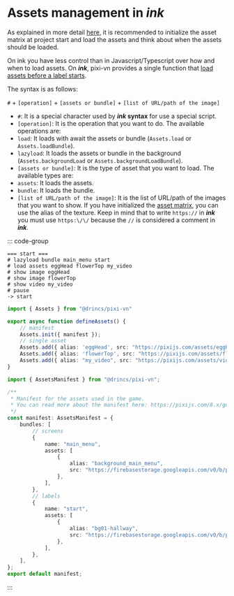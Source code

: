 # Assets management in _ink_

As explained in more detail [here](/start/assets-management.md), it is recommended to initialize the asset matrix at project start and load the assets and think about when the assets should be loaded.

On ink you have less control than in Javascript/Typescript over how and when to load assets. On _**ink**_, pixi-vn provides a single function that [load assets before a label starts](/start/assets-management.md#load-assets-before-a-label-starts).

The syntax is as follows:

`#` + `[operation]` + `[assets or bundle]` + `[list of URL/path of the image]`

- `#`: It is a special character used by **_ink_ syntax** for use a special script.
- `[operation]`: It is the operation that you want to do. The available operations are:
 - `load`: It loads with await the assets or bundle (`Assets.load` or `Assets.loadBundle`).
 - `lazyload`: It loads the assets or bundle in the background (`Assets.backgroundLoad` or `Assets.backgroundLoadBundle`).
- `[assets or bundle]`: It is the type of asset that you want to load. The available types are:
 - `assets`: It loads the assets.
 - `bundle`: It loads the bundle.
- `[list of URL/path of the image]`: It is the list of URL/path of the images that you want to show. If you have initialized the [asset matrix](/start/assets-management.md#initialize-the-asset-matrix-at-project-start), you can use the alias of the texture. Keep in mind that to write `https://` in _**ink**_ you must use `https:\/\/` because the `//` is considered a comment in _**ink**_.

::: code-group

```ink [ink/start.ink]
=== start ===
# lazyload bundle main_menu start
# load assets eggHead flowerTop my_video
# show image eggHead
# show image flowerTop
# show video my_video
# pause
-> start
```

```ts [utils/defineAssets.ts]
import { Assets } from "@drincs/pixi-vn"

export async function defineAssets() {
    // manifest
    Assets.init({ manifest });
    // single asset
    Assets.add({ alias: 'eggHead', src: "https://pixijs.com/assets/eggHead.png" })
    Assets.add({ alias: 'flowerTop', src: "https://pixijs.com/assets/flowerTop.png" })
    Assets.add({ alias: "my_video", src: "https://pixijs.com/assets/video.mp4" });
}
```

```ts [assets/manifest.ts]
import { AssetsManifest } from "@drincs/pixi-vn";

/**
 * Manifest for the assets used in the game.
 * You can read more about the manifest here: https://pixijs.com/8.x/guides/components/assets#loading-multiple-assets
 */
const manifest: AssetsManifest = {
    bundles: [
        // screens
        {
            name: "main_menu",
            assets: [
                {
                    alias: "background_main_menu",
                    src: "https://firebasestorage.googleapis.com/v0/b/pixi-vn.appspot.com/o/public%2Fmain-menu.webp?alt=media",
                },
            ],
        },
        // labels
        {
            name: "start",
            assets: [
                {
                    alias: "bg01-hallway",
                    src: "https://firebasestorage.googleapis.com/v0/b/pixi-vn.appspot.com/o/public%2Fbreakdown%2Fbg01-hallway.webp?alt=media",
                },
            ],
        },
    ],
};
export default manifest;
```

:::
